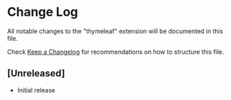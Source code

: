# Change Log
All notable changes to the "thymeleaf" extension will be documented in this file.

Check [Keep a Changelog](http://keepachangelog.com/) for recommendations on how to structure this file.

## [Unreleased]
- Initial release